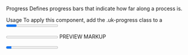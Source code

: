 

Progress
Defines progress bars that indicate how far along a process is.

Usage
To apply this component, add the .uk-progress class to a <progress> element.

<progress class="uk-progress" value="" max=""></progress>
PREVIEW
MARKUP



<progress id="js-progressbar" class="uk-progress" value="10" max="100"></progress>

<script>

    UIkit.util.ready(function () {

        var bar = document.getElementById('js-progressbar');

        var animate = setInterval(function () {

            bar.value += 10;

            if (bar.value >= bar.max) {
                clearInterval(animate);
            }

        }, 1000);

    });

</script>
